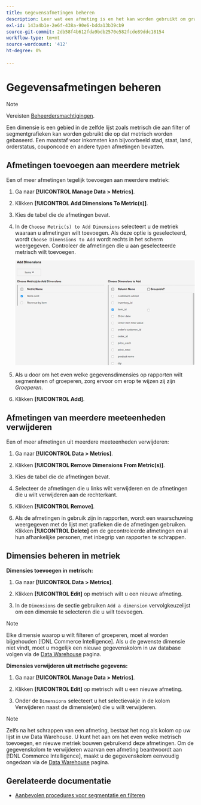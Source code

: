 ```yaml
---
title: Gegevensafmetingen beheren
description: Leer wat een afmeting is en het kan worden gebruikt om grafieken te filtreren of te segmenteren die op metrisch worden gebaseerd.
exl-id: 143a4b1e-2e6f-438a-90e6-bdda13b39cb9
source-git-commit: 2db58f4b612fda9bdb2570e582fcde89ddc18154
workflow-type: tm+mt
source-wordcount: '412'
ht-degree: 0%

---
```


# Gegevensafmetingen beheren

>[!NOTE]
>
>Vereisten [Beheerdersmachtigingen](../../administrator/user-management/user-management.md).

Een dimensie is een gebied in de zelfde lijst zoals metrisch die aan filter of segmentgrafieken kan worden gebruikt die op dat metrisch worden gebaseerd. Een maatstaf voor inkomsten kan bijvoorbeeld stad, staat, land, orderstatus, couponcode en andere typen afmetingen bevatten.

## Afmetingen toevoegen aan meerdere metriek

Een of meer afmetingen tegelijk toevoegen aan meerdere metriek:

1. Ga naar **[!UICONTROL Manage Data > Metrics]**.

1. Klikken **[!UICONTROL Add Dimensions To Metric(s)]**.

1. Kies de tabel die de afmetingen bevat.

1. In de `Choose Metric(s) to Add Dimensions` selecteert u de metriek waaraan u afmetingen wilt toevoegen. Als deze optie is geselecteerd, wordt `Choose Dimensions to Add` wordt rechts in het scherm weergegeven. Controleer de afmetingen die u aan geselecteerde metrisch wilt toevoegen.

   ![](../../assets/Add_Dimensions.png)

1. Als u door om het even welke gegevensdimensies op rapporten wilt segmenteren of groeperen, zorg ervoor om erop te wijzen zij zijn _Groeperen_.

1. Klikken **[!UICONTROL Add]**.

## Afmetingen van meerdere meeteenheden verwijderen

Een of meer afmetingen uit meerdere meeteenheden verwijderen:

1. Ga naar **[!UICONTROL Data > Metrics]**.

1. Klikken **[!UICONTROL Remove Dimensions From Metric(s)]**.

1. Kies de tabel die de afmetingen bevat.

1. Selecteer de afmetingen die u links wilt verwijderen en de afmetingen die u wilt verwijderen aan de rechterkant.

1. Klikken **[!UICONTROL Remove]**.

1. Als de afmetingen in gebruik zijn in rapporten, wordt een waarschuwing weergegeven met de lijst met grafieken die de afmetingen gebruiken. Klikken **[!UICONTROL Delete]** om de gecontroleerde afmetingen en al hun afhankelijke personen, met inbegrip van rapporten te schrappen.

## Dimensies beheren in metriek

**Dimensies toevoegen in metrisch:**

1. Ga naar **[!UICONTROL Data > Metrics]**.

1. Klikken **[!UICONTROL Edit]** op metrisch wilt u een nieuwe afmeting.

1. In de `Dimensions` de sectie gebruiken `Add a dimension` vervolgkeuzelijst om een dimensie te selecteren die u wilt toevoegen.

>[!NOTE]
>
>Elke dimensie waarop u wilt filteren of groeperen, moet al worden bijgehouden [!DNL Commerce Intelligence]. Als u de gewenste dimensie niet vindt, moet u mogelijk een nieuwe gegevenskolom in uw database volgen via de [Data Warehouse](../data-warehouse-mgr/tour-dwm.md) pagina.


**Dimensies verwijderen uit metrische gegevens:**

1. Ga naar **[!UICONTROL Manage Data > Metrics]**.

1. Klikken **[!UICONTROL Edit]** op metrisch wilt u een nieuwe afmeting.

1. Onder de `Dimensions` selecteert u het selectievakje in de kolom Verwijderen naast de dimensie(en) die u wilt verwijderen.

>[!NOTE]
>
>Zelfs na het schrappen van een afmeting, bestaat het nog als kolom op uw lijst in uw Data Warehouse. U kunt het aan om het even welke metrisch toevoegen, en nieuwe metriek bouwen gebruikend deze afmetingen. Om de gegevenskolom te verwijderen waarvan een afmeting beantwoordt aan [!DNL Commerce Intelligence], maakt u de gegevenskolom eenvoudig ongedaan via de [Data Warehouse](../data-warehouse-mgr/tour-dwm.md) pagina.

## Gerelateerde documentatie

* [Aanbevolen procedures voor segmentatie en filteren](../../best-practices/segment-filter.md)
